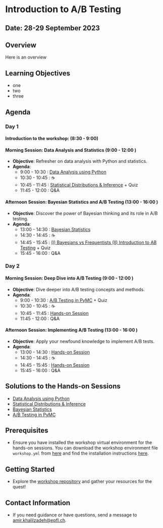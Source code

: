 # Introduction to A/B Testing

## Date: 28-29 September 2023
## Overview
Here is an overview
## Learning Objectives
- one
- two
- three

## Agenda

### Day 1

#### Introduction to the workshop: (8:30 - 9:00)
#### Morning Session: Data Analysis and Statistics (9:00  - 12:00 )
- **Objective**: Refresher on data analysis with Python and statistics.
- **Agenda**:
  - 9:00  - 10:30 : [Data Analysis using Python](https://github.com/epfl-exts/WEF-workshop-2023/tree/main/Day1-01)
  - 10:30  - 10:45 : ☕
  - 10:45  - 11:45 : [Statistical Distributions & Inference](https://github.com/epfl-exts/WEF-workshop-2023/tree/main/Day1-02) + Quiz
  - 11:45  - 12:00 : Q&A 

#### Afternoon Session: Bayesian Statistics and A/B Testing (13:00  - 16:00 )
- **Objective**: Discover the power of Bayesian thinking and its role in A/B testing.
- **Agenda**:
  - 13:00  - 14:30 : [Bayesian Statistics](https://github.com/epfl-exts/WEF-workshop-2023/tree/main/Day1-03)
  - 14:30  - 14:45 : ☕
  - 14:45  - 15:45 : [(I) Bayesians vs Frequentists (II) Introduction to AB Testing](https://github.com/epfl-exts/WEF-workshop-2023/tree/main/Day1-04) + Quiz
  - 15:45  - 16:00 : Q&A 



### Day 2

#### Morning Session: Deep Dive into A/B Testing (9:00  - 12:00 )
- **Objective**: Dive deeper into A/B testing concepts and methods.
- **Agenda**:
  - 9:00  - 10:30 : [A/B Testing in PyMC](https://github.com/epfl-exts/WEF-workshop-2023/tree/main/Day2-01) + Quiz
  - 10:30  - 10:45 : ☕
  - 10:45  - 11:45 : [Hands-on Session](https://github.com/epfl-exts/WEF-workshop-2023/tree/main/Day2-02)
  - 11:45  - 12:00 : Q&A 


#### Afternoon Session: Implementing A/B Testing (13:00  - 16:00 )
- **Objective**: Apply your newfound knowledge to implement A/B tests.
- **Agenda**:
  - 13:00  - 14:30 : [Hands-on Session]()
  - 14:30  - 14:45 : ☕
  - 14:45  - 15:45 : [Hands-on Session]()
  - 15:45  - 16:00 : Q&A 


## Solutions to the Hands-on Sessions
- [Data Analysis using Python](https://github.com/epfl-exts/WEF-workshop-2023/tree/main/Day1-01)
- [Statistical Distributions & Inference](https://github.com/epfl-exts/WEF-workshop-2023/tree/main/Day1-02)
- [Bayesian Statistics](https://github.com/epfl-exts/WEF-workshop-2023/tree/main/Day1-03)
- [A/B Testing in PyMC](https://github.com/epfl-exts/WEF-workshop-2023/tree/main/Day2-01)

## Prerequisites
- Ensure you have installed the workshop virtual environment for the hands-on sessions. You can download the workshop environment file `workshop.yml` from [here](https://github.com/epfl-exts/WEF-workshop-2023/tree/main/assets) and find the installation instructions [here](https://github.com/epfl-exts/WEF-workshop-2023/blob/main/assets/installation/workshop.ipynb).

## Getting Started
- Explore the [workshop repository](https://github.com/epfl-exts/WEF-workshop-2023/tree/main) and gather your resources for the quest!

## Contact Information
- If you need guidance or have questions, send a message to amir.khalilzadeh@epfl.ch.
